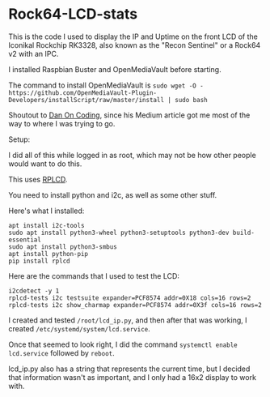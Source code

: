 # Rock64-LCD-stats

This is the code I used to display the IP and Uptime on the front LCD of the Iconikal Rockchip RK3328, also known as the "Recon Sentinel" or a Rock64 v2 with an IPC.

I installed Raspbian Buster and OpenMediaVault before starting.

The command to install OpenMediaVault is `sudo wget -O - https://github.com/OpenMediaVault-Plugin-Developers/installScript/raw/master/install | sudo bash`

Shoutout to [Dan On Coding](https://medium.com/dan-on-coding/raspberrypi-ip-address-lcd-display-d31b496325fb), since his Medium article got me most of the way to where I was trying to go.

Setup:

I did all of this while logged in as root, which may not be how other people would want to do this.

This uses [RPLCD](https://github.com/dbrgn/RPLCD/tree/18f1d793399ba197b8ad2f4226e72e000b067df6).

You need to install python and i2c, as well as some other stuff.

Here's what I installed:

```
apt install i2c-tools
sudo apt install python3-wheel python3-setuptools python3-dev build-essential
sudo apt install python3-smbus
apt install python-pip
pip install rplcd
```

Here are the commands that I used to test the LCD:

```
i2cdetect -y 1
rplcd-tests i2c testsuite expander=PCF8574 addr=0X18 cols=16 rows=2
rplcd-tests i2c show_charmap expander=PCF8574 addr=0X3f cols=16 rows=2
```

I created and tested `/root/lcd_ip.py`, and then after that was working, I created `/etc/systemd/system/lcd.service`.

Once that seemed to look right, I did the command `systemctl enable lcd.service` followed by `reboot`.

lcd_ip.py also has a string that represents the current time, but I decided that information wasn't as important, and I only had a 16x2 display to work with.



